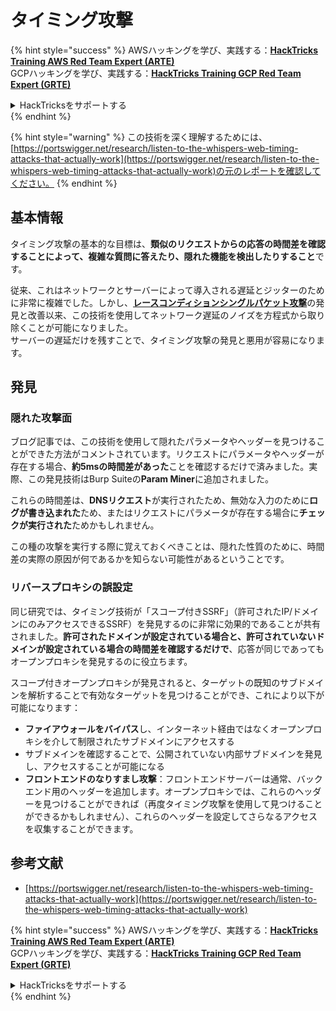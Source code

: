 # タイミング攻撃

{% hint style="success" %}
AWSハッキングを学び、実践する：<img src="../.gitbook/assets/arte.png" alt="" data-size="line">[**HackTricks Training AWS Red Team Expert (ARTE)**](https://training.hacktricks.xyz/courses/arte)<img src="../.gitbook/assets/arte.png" alt="" data-size="line">\
GCPハッキングを学び、実践する：<img src="../.gitbook/assets/grte.png" alt="" data-size="line">[**HackTricks Training GCP Red Team Expert (GRTE)**<img src="../.gitbook/assets/grte.png" alt="" data-size="line">](https://training.hacktricks.xyz/courses/grte)

<details>

<summary>HackTricksをサポートする</summary>

* [**サブスクリプションプラン**](https://github.com/sponsors/carlospolop)を確認してください！
* **💬 [**Discordグループ**](https://discord.gg/hRep4RUj7f)または[**Telegramグループ**](https://t.me/peass)に参加するか、**Twitter** 🐦 [**@hacktricks\_live**](https://twitter.com/hacktricks\_live)**をフォローしてください。**
* **[**HackTricks**](https://github.com/carlospolop/hacktricks)および[**HackTricks Cloud**](https://github.com/carlospolop/hacktricks-cloud)のGitHubリポジトリにPRを提出してハッキングトリックを共有してください。**

</details>
{% endhint %}

{% hint style="warning" %}
この技術を深く理解するためには、[https://portswigger.net/research/listen-to-the-whispers-web-timing-attacks-that-actually-work](https://portswigger.net/research/listen-to-the-whispers-web-timing-attacks-that-actually-work)の元のレポートを確認してください。
{% endhint %}

## 基本情報

タイミング攻撃の基本的な目標は、**類似のリクエストからの応答の時間差を確認することによって、複雑な質問に答えたり、隠れた機能を検出したりすること**です。

従来、これはネットワークとサーバーによって導入される遅延とジッターのために非常に複雑でした。しかし、[**レースコンディションシングルパケット攻撃**](race-condition.md#http-2-single-packet-attack-vs.-http-1.1-last-byte-synchronization)の発見と改善以来、この技術を使用してネットワーク遅延のノイズを方程式から取り除くことが可能になりました。\
サーバーの遅延だけを残すことで、タイミング攻撃の発見と悪用が容易になります。

## 発見

### 隠れた攻撃面

ブログ記事では、この技術を使用して隠れたパラメータやヘッダーを見つけることができた方法がコメントされています。リクエストにパラメータやヘッダーが存在する場合、**約5msの時間差があった**ことを確認するだけで済みました。実際、この発見技術はBurp Suiteの**Param Miner**に追加されました。

これらの時間差は、**DNSリクエスト**が実行されたため、無効な入力のために**ログが書き込まれた**ため、またはリクエストにパラメータが存在する場合に**チェックが実行された**ためかもしれません。

この種の攻撃を実行する際に覚えておくべきことは、隠れた性質のために、時間差の実際の原因が何であるかを知らない可能性があるということです。

### リバースプロキシの誤設定

同じ研究では、タイミング技術が「スコープ付きSSRF」（許可されたIP/ドメインにのみアクセスできるSSRF）を発見するのに非常に効果的であることが共有されました。**許可されたドメインが設定されている場合と、許可されていないドメインが設定されている場合の時間差を確認するだけで**、応答が同じであってもオープンプロキシを発見するのに役立ちます。

スコープ付きオープンプロキシが発見されると、ターゲットの既知のサブドメインを解析することで有効なターゲットを見つけることができ、これにより以下が可能になります：

* **ファイアウォールをバイパス**し、インターネット経由ではなくオープンプロキシを介して制限されたサブドメインにアクセスする
* サブドメインを確認することで、公開されていない内部サブドメインを発見し、アクセスすることが可能になる
* **フロントエンドのなりすまし攻撃**：フロントエンドサーバーは通常、バックエンド用のヘッダーを追加します。オープンプロキシでは、これらのヘッダーを見つけることができれば（再度タイミング攻撃を使用して見つけることができるかもしれません）、これらのヘッダーを設定してさらなるアクセスを収集することができます。

## 参考文献

* [https://portswigger.net/research/listen-to-the-whispers-web-timing-attacks-that-actually-work](https://portswigger.net/research/listen-to-the-whispers-web-timing-attacks-that-actually-work)

{% hint style="success" %}
AWSハッキングを学び、実践する：<img src="../.gitbook/assets/arte.png" alt="" data-size="line">[**HackTricks Training AWS Red Team Expert (ARTE)**](https://training.hacktricks.xyz/courses/arte)<img src="../.gitbook/assets/arte.png" alt="" data-size="line">\
GCPハッキングを学び、実践する：<img src="../.gitbook/assets/grte.png" alt="" data-size="line">[**HackTricks Training GCP Red Team Expert (GRTE)**<img src="../.gitbook/assets/grte.png" alt="" data-size="line">](https://training.hacktricks.xyz/courses/grte)

<details>

<summary>HackTricksをサポートする</summary>

* [**サブスクリプションプラン**](https://github.com/sponsors/carlospolop)を確認してください！
* **💬 [**Discordグループ**](https://discord.gg/hRep4RUj7f)または[**Telegramグループ**](https://t.me/peass)に参加するか、**Twitter** 🐦 [**@hacktricks\_live**](https://twitter.com/hacktricks\_live)**をフォローしてください。**
* **[**HackTricks**](https://github.com/carlospolop/hacktricks)および[**HackTricks Cloud**](https://github.com/carlospolop/hacktricks-cloud)のGitHubリポジトリにPRを提出してハッキングトリックを共有してください。**

</details>
{% endhint %}
